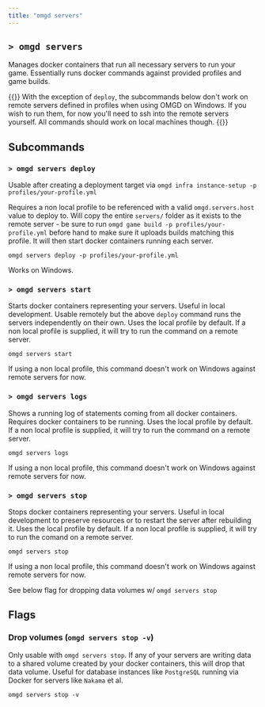 ```yaml
---
title: "omgd servers"
---
```


## `> omgd servers`

Manages docker containers that run all necessary servers to run your game. Essentially runs docker commands against provided profiles and game builds.

{{<hint warning>}}
With the exception of `deploy`, the subcommands below don't work on remote servers defined in profiles when using OMGD on Windows. If you wish to run them, for now you'll need to ssh into the remote servers yourself. All commands should work on local machines though.
{{</hint>}}

## Subcommands

### `> omgd servers deploy`

Usable after creating a deployment target via `omgd infra instance-setup -p profiles/your-profile.yml`

Requires a non local profile to be referenced with a valid `omgd.servers.host` value to deploy to. Will copy the entire `servers/` folder as it exists to the remote server - be sure to run `omgd game build -p profiles/your-profile.yml` before hand to make sure it uploads builds matching this profile. It will then start docker containers running each server.

```
omgd servers deploy -p profiles/your-profile.yml
```

Works on Windows.

### `> omgd servers start`

Starts docker containers representing your servers. Useful in local development. Usable remotely but the above `deploy` command runs the servers independently on their own. Uses the local profile by default. If a non local profile is supplied, it will try to run the command on a remote server.

```
omgd servers start
```

If using a non local profile, this command doesn't work on Windows against remote servers for now.

### `> omgd servers logs`

Shows a running log of statements coming from all docker containers. Requires docker containers to be running. Uses the local profile by default. If a non local profile is supplied, it will try to run the command on a remote server.

```
omgd servers logs
```

If using a non local profile, this command doesn't work on Windows against remote servers for now.

### `> omgd servers stop`

Stops docker containers representing your servers. Useful in local development to preserve resources or to restart the server after rebuilding it. Uses the local profile by default. If a non local profile is supplied, it will try to run the comand on a remote server.

```
omgd servers stop
```

If using a non local profile, this command doesn't work on Windows against remote servers for now.

See below flag for dropping data volumes w/ `omgd servers stop`

## Flags

### Drop volumes (`omgd servers stop -v`)

Only usable with `omgd servers stop`. If any of your servers are writing data to a shared volume created by your docker containers, this will drop that data volume. Useful for database instances like `PostgreSQL` running via Docker for servers like `Nakama` et al.

```
omgd servers stop -v
```
